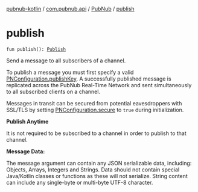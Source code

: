 [pubnub-kotlin](../../index.md) / [com.pubnub.api](../index.md) / [PubNub](index.md) / [publish](./publish.md)

# publish

`fun publish(): `[`Publish`](../../com.pubnub.api.endpoints.pubsub/-publish/index.md)

Send a message to all subscribers of a channel.

To publish a message you must first specify a valid [PNConfiguration.publishKey](../-p-n-configuration/publish-key.md).
A successfully published message is replicated across the PubNub Real-Time Network and sent
simultaneously to all subscribed clients on a channel.

Messages in transit can be secured from potential eavesdroppers with SSL/TLS by setting
[PNConfiguration.secure](../-p-n-configuration/secure.md) to `true` during initialization.

**Publish Anytime**

It is not required to be subscribed to a channel in order to publish to that channel.

**Message Data:**

The message argument can contain any JSON serializable data, including: Objects, Arrays, Integers and Strings.
Data should not contain special Java/Kotlin classes or functions as these will not serialize.
String content can include any single-byte or multi-byte UTF-8 character.

